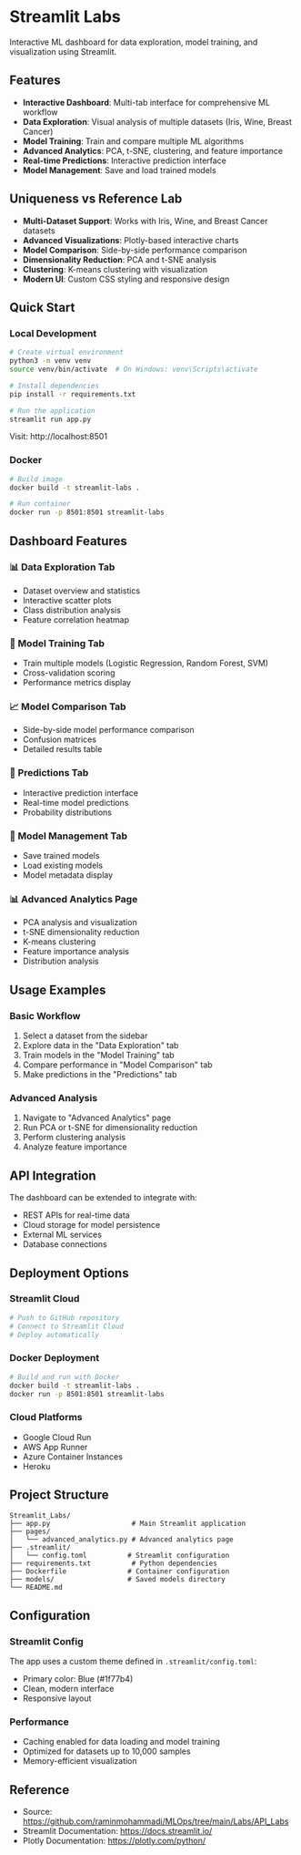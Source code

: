# Streamlit Labs

Interactive ML dashboard for data exploration, model training, and visualization using Streamlit.

## Features

- **Interactive Dashboard**: Multi-tab interface for comprehensive ML workflow
- **Data Exploration**: Visual analysis of multiple datasets (Iris, Wine, Breast Cancer)
- **Model Training**: Train and compare multiple ML algorithms
- **Advanced Analytics**: PCA, t-SNE, clustering, and feature importance
- **Real-time Predictions**: Interactive prediction interface
- **Model Management**: Save and load trained models

## Uniqueness vs Reference Lab

- **Multi-Dataset Support**: Works with Iris, Wine, and Breast Cancer datasets
- **Advanced Visualizations**: Plotly-based interactive charts
- **Model Comparison**: Side-by-side performance comparison
- **Dimensionality Reduction**: PCA and t-SNE analysis
- **Clustering**: K-means clustering with visualization
- **Modern UI**: Custom CSS styling and responsive design

## Quick Start

### Local Development

```bash
# Create virtual environment
python3 -m venv venv
source venv/bin/activate  # On Windows: venv\Scripts\activate

# Install dependencies
pip install -r requirements.txt

# Run the application
streamlit run app.py
```

Visit: http://localhost:8501

### Docker

```bash
# Build image
docker build -t streamlit-labs .

# Run container
docker run -p 8501:8501 streamlit-labs
```

## Dashboard Features

### 📊 Data Exploration Tab
- Dataset overview and statistics
- Interactive scatter plots
- Class distribution analysis
- Feature correlation heatmap

### 🤖 Model Training Tab
- Train multiple models (Logistic Regression, Random Forest, SVM)
- Cross-validation scoring
- Performance metrics display

### 📈 Model Comparison Tab
- Side-by-side model performance comparison
- Confusion matrices
- Detailed results table

### 🔮 Predictions Tab
- Interactive prediction interface
- Real-time model predictions
- Probability distributions

### 💾 Model Management Tab
- Save trained models
- Load existing models
- Model metadata display

### 📊 Advanced Analytics Page
- PCA analysis and visualization
- t-SNE dimensionality reduction
- K-means clustering
- Feature importance analysis
- Distribution analysis

## Usage Examples

### Basic Workflow
1. Select a dataset from the sidebar
2. Explore data in the "Data Exploration" tab
3. Train models in the "Model Training" tab
4. Compare performance in "Model Comparison" tab
5. Make predictions in the "Predictions" tab

### Advanced Analysis
1. Navigate to "Advanced Analytics" page
2. Run PCA or t-SNE for dimensionality reduction
3. Perform clustering analysis
4. Analyze feature importance

## API Integration

The dashboard can be extended to integrate with:
- REST APIs for real-time data
- Cloud storage for model persistence
- External ML services
- Database connections

## Deployment Options

### Streamlit Cloud
```bash
# Push to GitHub repository
# Connect to Streamlit Cloud
# Deploy automatically
```

### Docker Deployment
```bash
# Build and run with Docker
docker build -t streamlit-labs .
docker run -p 8501:8501 streamlit-labs
```

### Cloud Platforms
- Google Cloud Run
- AWS App Runner
- Azure Container Instances
- Heroku

## Project Structure

```
Streamlit_Labs/
├── app.py                    # Main Streamlit application
├── pages/
│   └── advanced_analytics.py # Advanced analytics page
├── .streamlit/
│   └── config.toml          # Streamlit configuration
├── requirements.txt          # Python dependencies
├── Dockerfile               # Container configuration
├── models/                  # Saved models directory
└── README.md
```

## Configuration

### Streamlit Config
The app uses a custom theme defined in `.streamlit/config.toml`:
- Primary color: Blue (#1f77b4)
- Clean, modern interface
- Responsive layout

### Performance
- Caching enabled for data loading and model training
- Optimized for datasets up to 10,000 samples
- Memory-efficient visualization

## Reference

- Source: https://github.com/raminmohammadi/MLOps/tree/main/Labs/API_Labs
- Streamlit Documentation: https://docs.streamlit.io/
- Plotly Documentation: https://plotly.com/python/
